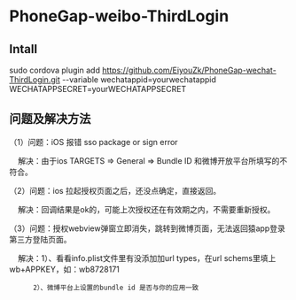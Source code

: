 # PhoneGap-weibo-ThirdLogin

## Intall
  sudo cordova plugin add https://github.com/EiyouZk/PhoneGap-wechat-ThirdLogin.git --variable wechatappid=yourwechatappid WECHATAPPSECRET=yourWECHATAPPSECRET


## 问题及解决方法

（1）问题：iOS 报错 sso package or sign error 

     解决：由于ios TARGETS => General => Bundle ID 和微博开放平台所填写的不符合。

（2）问题：ios 拉起授权页面之后，还没点确定，直接返回。

     解决：回调结果是ok的，可能上次授权还在有效期之内，不需要重新授权。
     
（3）问题：授权webview弹窗立即消失，跳转到微博页面，无法返回猿app登录第三方登陆页面。

     解决：1）、看看info.plist文件里有没添加加url types，在url schems里填上wb+APPKEY，如：wb8728171
     
          2）、微博平台上设置的bundle id 是否与你的应用一致
